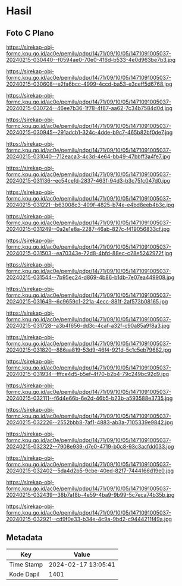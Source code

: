 # Hasil

## Foto C Plano

https://sirekap-obj-formc.kpu.go.id/ac0e/pemilu/pdpr/14/71/09/10/05/1471091005037-20240215-030440--f0594ae0-70e0-416d-b533-4e0d963be7b3.jpg

https://sirekap-obj-formc.kpu.go.id/ac0e/pemilu/pdpr/14/71/09/10/05/1471091005037-20240215-030608--e2fa6bcc-4999-4ccd-ba53-e3ceff5d6768.jpg

https://sirekap-obj-formc.kpu.go.id/ac0e/pemilu/pdpr/14/71/09/10/05/1471091005037-20240215-030724--46ee7b36-1f78-4f87-aa62-7c34b7584d0d.jpg

https://sirekap-obj-formc.kpu.go.id/ac0e/pemilu/pdpr/14/71/09/10/05/1471091005037-20240215-030945--291adcb1-324c-4dde-b9c7-465b82bf0de7.jpg

https://sirekap-obj-formc.kpu.go.id/ac0e/pemilu/pdpr/14/71/09/10/05/1471091005037-20240215-031040--712eaca3-4c3d-4e64-bb49-47bbff3a4fe7.jpg

https://sirekap-obj-formc.kpu.go.id/ac0e/pemilu/pdpr/14/71/09/10/05/1471091005037-20240215-031136--ec54cefd-2837-463f-94d3-b3c75fc047d0.jpg

https://sirekap-obj-formc.kpu.go.id/ac0e/pemilu/pdpr/14/71/09/10/05/1471091005037-20240215-031221--b63008c3-409f-4825-b74e-e4bd8eeb4b3c.jpg

https://sirekap-obj-formc.kpu.go.id/ac0e/pemilu/pdpr/14/71/09/10/05/1471091005037-20240215-031249--0a2e1e8a-2287-46ab-827c-f419056833cf.jpg

https://sirekap-obj-formc.kpu.go.id/ac0e/pemilu/pdpr/14/71/09/10/05/1471091005037-20240215-031503--ea70343e-72d8-4bfd-88ec-c28e5242972f.jpg

https://sirekap-obj-formc.kpu.go.id/ac0e/pemilu/pdpr/14/71/09/10/05/1471091005037-20240215-031544--7b95ec24-d869-4b86-b1db-7e07ea449908.jpg

https://sirekap-obj-formc.kpu.go.id/ac0e/pemilu/pdpr/14/71/09/10/05/1471091005037-20240215-031649--6c9659c1-221a-4ecc-881f-2af573b08165.jpg

https://sirekap-obj-formc.kpu.go.id/ac0e/pemilu/pdpr/14/71/09/10/05/1471091005037-20240215-031728--a3b4f656-dd3c-4caf-a32f-c90a85a9f8a3.jpg

https://sirekap-obj-formc.kpu.go.id/ac0e/pemilu/pdpr/14/71/09/10/05/1471091005037-20240215-031820--886aa819-53d9-46f4-921d-5c1c5eb79682.jpg

https://sirekap-obj-formc.kpu.go.id/ac0e/pemilu/pdpr/14/71/09/10/05/1471091005037-20240215-031934--fffce4d5-b5ef-4f70-b2b4-79c249bc92d9.jpg

https://sirekap-obj-formc.kpu.go.id/ac0e/pemilu/pdpr/14/71/09/10/05/1471091005037-20240215-032111--f6d4e66b-6e2d-46b5-b23b-a593588e3735.jpg

https://sirekap-obj-formc.kpu.go.id/ac0e/pemilu/pdpr/14/71/09/10/05/1471091005037-20240215-032226--2552bbb8-7af1-4883-ab3a-7105339e9842.jpg

https://sirekap-obj-formc.kpu.go.id/ac0e/pemilu/pdpr/14/71/09/10/05/1471091005037-20240215-032322--7908e939-d7e0-4719-b0c8-93c3acfdd033.jpg

https://sirekap-obj-formc.kpu.go.id/ac0e/pemilu/pdpr/14/71/09/10/05/1471091005037-20240215-032402--5da4d2b5-9cbe-40ed-82f7-7444166d19e0.jpg

https://sirekap-obj-formc.kpu.go.id/ac0e/pemilu/pdpr/14/71/09/10/05/1471091005037-20240215-032439--38b7af8b-4e59-4ba9-9b99-5c7eca74b35b.jpg

https://sirekap-obj-formc.kpu.go.id/ac0e/pemilu/pdpr/14/71/09/10/05/1471091005037-20240215-032921--cd9f0e33-b34e-4c9a-9bd2-c9444211f49a.jpg


## Metadata

| Key        | Value               |
| ---------- | ------------------- |
| Time Stamp | 2024-02-17 13:05:41 |
| Kode Dapil | 1401                |



